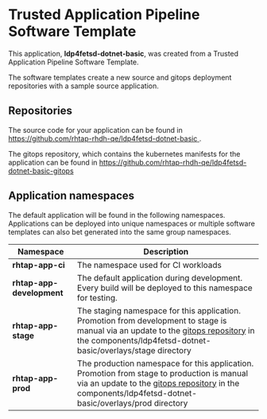 # Trusted Application Pipeline Software Template

This application, **ldp4fetsd-dotnet-basic**, was created from a Trusted Application Pipeline Software Template.

The software templates create a new source and gitops deployment repositories with a sample source application. 

## Repositories

The source code for your application can be found in [https://github.com/rhtap-rhdh-qe/ldp4fetsd-dotnet-basic ](https://github.com/rhtap-rhdh-qe/ldp4fetsd-dotnet-basic ).
 
The gitops repository, which contains the kubernetes manifests for the application can be found in 
[https://github.com/rhtap-rhdh-qe/ldp4fetsd-dotnet-basic-gitops ](https://github.com/rhtap-rhdh-qe/ldp4fetsd-dotnet-basic-gitops ) 

## Application namespaces 

The default application will be found in the following namespaces. Applications can be deployed into unique namespaces or multiple software templates can also bet generated into the same group namespaces.  

|  Namespace   |  Description   |  
| -------- | -------- |
| **rhtap-app-ci** | The namespace used for CI workloads |
| **rhtap-app-development** | The default application during development. Every build will be deployed to this namespace for testing. |
| **rhtap-app-stage** | The staging namespace for this application. Promotion from development to stage is manual via an update to the [gitops repository](https://github.com/rhtap-rhdh-qe/ldp4fetsd-dotnet-basic-gitops ) in the components/ldp4fetsd-dotnet-basic/overlays/stage directory |
| **rhtap-app-prod** | The production namespace for this application. Promotion from stage to production is manual via an update to the [gitops repository](https://github.com/rhtap-rhdh-qe/ldp4fetsd-dotnet-basic-gitops ) in the components/ldp4fetsd-dotnet-basic/overlays/prod directory |